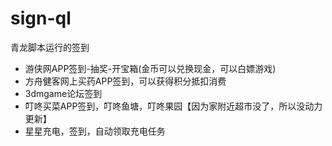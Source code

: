 # sign-ql
青龙脚本运行的签到
* 游侠网APP签到-抽奖-开宝箱(金币可以兑换现金，可以白嫖游戏)
* 方舟健客网上买药APP签到，可以获得积分抵扣消费
* 3dmgame论坛签到
* 叮咚买菜APP签到，叮咚鱼塘，叮咚果园【因为家附近超市没了，所以没动力更新】
* 星星充电，签到，自动领取充电任务

